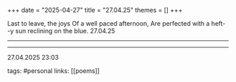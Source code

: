 +++
date = "2025-04-27"
title = "27.04.25"
themes = []
+++

Last to leave, the joys
Of a well paced afternoon,
Are perfected with a heft-
-y sun reclining on the blue.
27.04.25

---



---

27.04.2025 23:03

tags: #personal
links: [[poems]]
